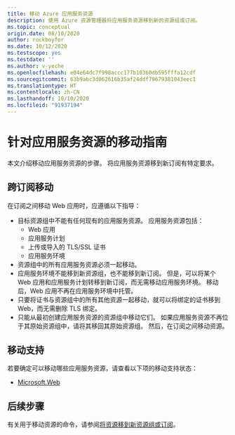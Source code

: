 ```yaml
---
title: 移动 Azure 应用服务资源
description: 使用 Azure 资源管理器将应用服务资源移到新的资源组或订阅。
ms.topic: conceptual
origin.date: 08/10/2020
author: rockboyfor
ms.date: 10/12/2020
ms.testscope: yes
ms.testdate: ''
ms.author: v-yeche
ms.openlocfilehash: e04e64dc7f998accc177b10360db595fffa12cdf
ms.sourcegitcommit: 63b9abc3d062616b35af24ddf79679381043eec1
ms.translationtype: HT
ms.contentlocale: zh-CN
ms.lasthandoff: 10/10/2020
ms.locfileid: "91937194"
---
```

# <a name="move-guidance-for-app-service-resources"></a>针对应用服务资源的移动指南

本文介绍移动应用服务资源的步骤。 将应用服务资源移到新订阅有特定要求。

## <a name="move-across-subscriptions"></a>跨订阅移动

在订阅之间移动 Web 应用时，应遵循以下指导：

- 目标资源组中不能有任何现有的应用服务资源。 应用服务资源包括：
    - Web 应用
    - 应用服务计划
    - 上传或导入的 TLS/SSL 证书
    - 应用服务环境
- 资源组中的所有应用服务资源必须一起移动。
- 应用服务环境不能移到新资源组，也不能移到新订阅。 但是，可以将某个 Web 应用和应用服务计划转移到新订阅，而无需移动应用服务环境。 移动后，Web 应用不再在应用服务环境中托管。
- 只要将证书与资源组中的所有其他资源一起移动，就可以将绑定的证书移到 Web，而无需删除 TLS 绑定。
- 只能从最初创建应用服务资源的资源组中移动它们。 如果应用服务资源不再位于其原始资源组中，请将其移回其原始资源组。 然后，在订阅之间移动资源。

<!--MOONCAKE: Not Available on **Diagnose and solve problems**-->
<!--Not Available on Select **Migration Options**.-->
<!--Not Available on Select the option for recommended steps to move the web app.-->
<!--Not Available on You see the recommended actions to take before moving the resources.-->

## <a name="move-support"></a>移动支持

若要确定可以移动哪些应用服务资源，请查看以下项的移动支持状态：

<!--Not Available on - [Microsoft.AppService](../move-support-resources.md#microsoftappservice)-->
<!--Not Available on - [Microsoft.CertificateRegistration](../move-support-resources.md#microsoftcertificateregistration)-->
<!--Not Available on - [Microsoft.DomainRegistration](../move-support-resources.md#microsoftdomainregistration)-->

- [Microsoft.Web](../move-support-resources.md#microsoftweb)

## <a name="next-steps"></a>后续步骤

有关用于移动资源的命令，请参阅[将资源移到新资源组或订阅](../move-resource-group-and-subscription.md)。

<!-- Update_Description: update meta properties, wording update, update link -->